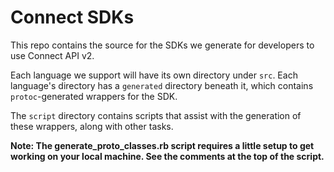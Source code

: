 # Connect SDKs

This repo contains the source for the SDKs we generate for developers to use
Connect API v2.

Each language we support will have its own directory under `src`. Each language's
directory has a `generated` directory beneath it, which contains `protoc`-generated
wrappers for the SDK.

The `script` directory contains scripts that assist with the generation of these
wrappers, along with other tasks.

**Note: The generate_proto_classes.rb script requires a little setup to get working
on your local machine. See the comments at the top of the script.**
